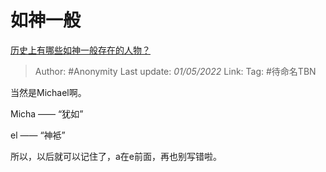 # 如神一般
[历史上有哪些如神一般存在的人物？](https://www.zhihu.com/question/302114868/answer/587671863)

> Author: #Anonymity 
> Last update: *01/05/2022* 
> Link:
> Tag: #待命名TBN 

当然是Michael啊。

Micha —— “犹如”

el —— “神袛”

所以，以后就可以记住了，a在e前面，再也别写错啦。